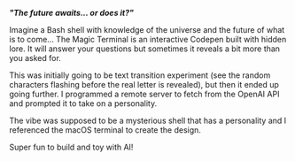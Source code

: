 **_"The future awaits... or does it?"_**

Imagine a Bash shell with knowledge of the universe and the future of what is to come... The Magic Terminal is an interactive Codepen built with hidden lore. It will answer your questions but sometimes it reveals a bit more than you asked for.

This was initially going to be text transition experiment (see the random characters flashing before the real letter is revealed), but then it ended up going further. I programmed a remote server to fetch from the OpenAI API and prompted it to take on a personality.

The vibe was supposed to be a mysterious shell that has a personality and I referenced the macOS terminal to create the design.

Super fun to build and toy with AI!